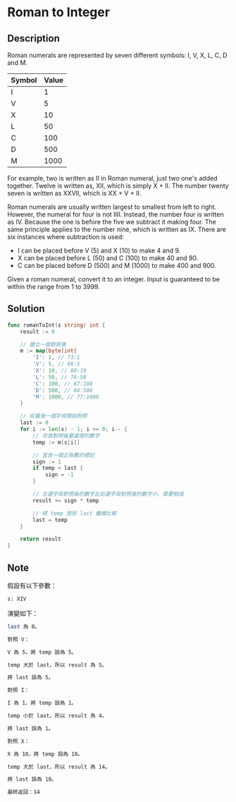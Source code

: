 # Roman to Integer

## Description

Roman numerals are represented by seven different symbols: I, V, X, L, C, D and M.

Symbol | Value
--- | ---
I | 1
V | 5
X | 10
L | 50
C | 100
D | 500
M | 1000

For example, two is written as II in Roman numeral, just two one's added together. Twelve is written as, XII, which is simply X + II. The number twenty seven is written as XXVII, which is XX + V + II.

Roman numerals are usually written largest to smallest from left to right. However, the numeral for four is not IIII. Instead, the number four is written as IV. Because the one is before the five we subtract it making four. The same principle applies to the number nine, which is written as IX. There are six instances where subtraction is used:

- I can be placed before V (5) and X (10) to make 4 and 9.
- X can be placed before L (50) and C (100) to make 40 and 90.
- C can be placed before D (500) and M (1000) to make 400 and 900.

Given a roman numeral, convert it to an integer. Input is guaranteed to be within the range from 1 to 3999.

## Solution

```GO
func romanToInt(s string) int {
	result := 0

	// 建立一個對照表
	m := map[byte]int{
		'I': 1, // 73:1
		'V': 5, // 86:5
		'X': 10, // 88:10
		'L': 50, // 76:50
		'C': 100, // 67:100
		'D': 500, // 68:500
		'M': 1000, // 77:1000
	}

	// 從最後一個字母開始對照
	last := 0
	for i := len(s) - 1; i >= 0; i-- {
		// 存放對照後要處理的數字
		temp := m[s[i]]

		// 宣告一個正負數的標記
		sign := 1
		if temp < last {
			sign = -1
		}

		// 左邊字母對照後的數字比右邊字母對照後的數字小，需要相減
		result += sign * temp

		// 將 temp 放到 last 繼續比較
		last = temp
	}

	return result
}
```

## Note

假設有以下參數：

```BASH
s: XIV
```

演變如下：

```BASH
last 為 0。

對照 V：

V 為 5，將 temp 設為 5。

temp 大於 last，所以 result 為 5。

將 last 設為 5。

對照 I：

I 為 1，將 temp 設為 1。

temp 小於 last，所以 result 為 4。

將 last 設為 1。

對照 X：

X 為 10，將 temp 設為 10。

temp 大於 last，所以 result 為 14。

將 last 設為 10。

最終返回：14
```
